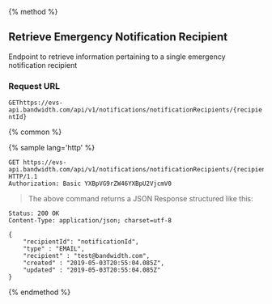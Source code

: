 {% method %}

## Retrieve Emergency Notification Recipient

Endpoint to retrieve information pertaining to a single emergency notification recipient

### Request URL

<code class="get">GET</code>`https://evs-api.bandwidth.com/api/v1/notifications/notificationRecipients/{recipientId}`

{% common %}

{% sample lang='http' %}

```http
GET https://evs-api.bandwidth.com/api/v1/notifications/notificationRecipients/{recipientId} HTTP/1.1
Authorization: Basic YXBpVG9rZW46YXBpU2VjcmV0
```
> The above command returns a JSON Response structured like this:

```http
Status: 200 OK
Content-Type: application/json; charset=utf-8

{
    "recipientId": "notificationId",
    "type" : "EMAIL",
    "recipient" : "test@bandwidth.com",
    "created" : "2019-05-03T20:55:04.085Z",
    "updated" : "2019-05-03T20:55:04.085Z"
}
```

{% endmethod %}
